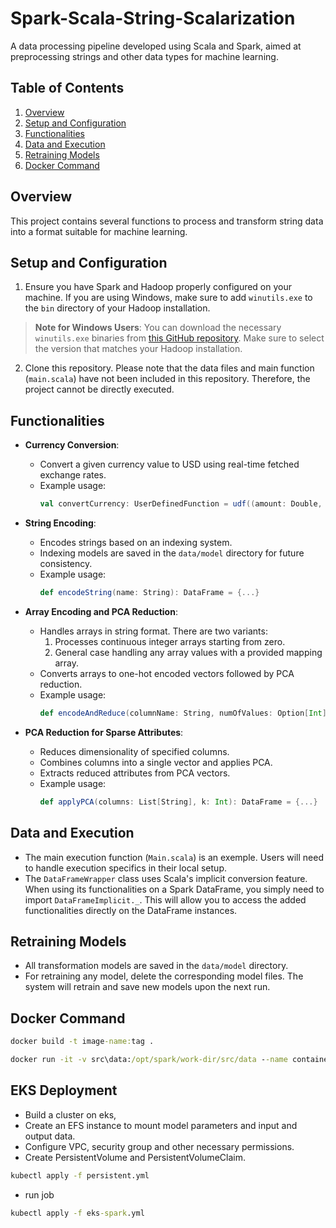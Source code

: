 # Spark-Scala-String-Scalarization

A data processing pipeline developed using Scala and Spark, aimed at preprocessing strings and other data types for machine learning.

## Table of Contents

1. [Overview](#overview)
2. [Setup and Configuration](#setup-and-configuration)
3. [Functionalities](#functionalities)
4. [Data and Execution](#data-and-execution)
5. [Retraining Models](#retraining-models)
6. [Docker Command](#docker-command)

## Overview

This project contains several functions to process and transform string data into a format suitable for machine learning.

## Setup and Configuration

1. Ensure you have Spark and Hadoop properly configured on your machine. If you are using Windows, make sure to add `winutils.exe` to the `bin` directory of your Hadoop installation. 

> **Note for Windows Users**: You can download the necessary `winutils.exe` binaries from [this GitHub repository](https://github.com/steveloughran/winutils). Make sure to select the version that matches your Hadoop installation.
2. Clone this repository. Please note that the data files and main function (`main.scala`) have not been included in this repository. Therefore, the project cannot be directly executed.

## Functionalities

- **Currency Conversion**:
    - Convert a given currency value to USD using real-time fetched exchange rates.
    - Example usage:
      ```scala
      val convertCurrency: UserDefinedFunction = udf((amount: Double, currency: String) => {...}
      ```

- **String Encoding**:
    - Encodes strings based on an indexing system.
    - Indexing models are saved in the `data/model` directory for future consistency.
    - Example usage:
      ```scala
      def encodeString(name: String): DataFrame = {...}
      ```

- **Array Encoding and PCA Reduction**:
    - Handles arrays in string format. There are two variants:
        1. Processes continuous integer arrays starting from zero.
        2. General case handling any array values with a provided mapping array.
    - Converts arrays to one-hot encoded vectors followed by PCA reduction.
    - Example usage:
      ```scala
      def encodeAndReduce(columnName: String, numOfValues: Option[Int] = None, mappingArray: Option[Array[String]] = None): DataFrame = {...}
      ```

- **PCA Reduction for Sparse Attributes**:
    - Reduces dimensionality of specified columns.
    - Combines columns into a single vector and applies PCA.
    - Extracts reduced attributes from PCA vectors.
    - Example usage:
      ```scala
      def applyPCA(columns: List[String], k: Int): DataFrame = {...}
      ```

## Data and Execution

- The main execution function (`Main.scala`) is an exemple. Users will need to handle execution specifics in their local setup.
- The `DataFrameWrapper` class uses Scala's implicit conversion feature. When using its functionalities on a Spark DataFrame, you simply need to import `DataFrameImplicit._`. This will allow you to access the added functionalities directly on the DataFrame instances.

## Retraining Models

- All transformation models are saved in the `data/model` directory.
- For retraining any model, delete the corresponding model files. The system will retrain and save new models upon the next run.

## Docker Command

```cmd
docker build -t image-name:tag .
```

```cmd
docker run -it -v src\data:/opt/spark/work-dir/src/data --name container-name image-name:tag 
```
## EKS Deployment

- Build a cluster on eks,
- Create an EFS instance to mount model parameters and input and output data.
- Configure VPC, security group and other necessary permissions.
- Create PersistentVolume and PersistentVolumeClaim.

```cmd
kubectl apply -f persistent.yml
```

- run job

```cmd
kubectl apply -f eks-spark.yml
```
